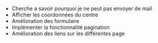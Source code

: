 


- Cherche a savoir pourquoi je ne peut pas envoyer de mail
- Afficher les coordonnées du centre 
- Amélioration des formulaire
- Implémenter la fonctionnalité pagination
- Amélioration des liens sur les différentes page